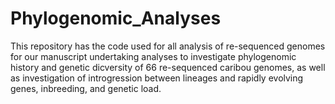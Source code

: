 # Phylogenomic_Analyses

This repository has the code used for all analysis of re-sequenced genomes for our manuscript undertaking analyses to investigate phylogenomic history and genetic dicversity of 66 re-sequenced caribou genomes, as well as investigation of introgression between lineages and rapidly evolving genes, inbreeding, and genetic load.
